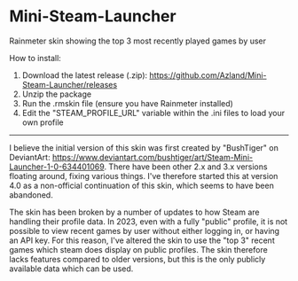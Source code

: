 # Mini-Steam-Launcher
Rainmeter skin showing the top 3 most recently played games by user

How to install:

1. Download the latest release (.zip): https://github.com/Azland/Mini-Steam-Launcher/releases
2. Unzip the package 
3. Run the .rmskin file (ensure you have Rainmeter installed)
4. Edit the "STEAM_PROFILE_URL" variable within the .ini files to load your own profile




----
I believe the initial version of this skin was first created by "BushTiger" on DeviantArt: https://www.deviantart.com/bushtiger/art/Steam-Mini-Launcher-1-0-634401069. There have been other 2.x and 3.x versions floating around, fixing various things. I've therefore started this at version 4.0 as a non-official continuation of this skin, which seems to have been abandoned. 

The skin has been broken by a number of updates to how Steam are handling their profile data. In 2023, even with a fully "public" profile, it is not possible to view recent games by user without either logging in, or having an API key. For this reason, I've altered the skin to use the "top 3" recent games which steam does display on public profiles. The skin therefore lacks features compared to older versions, but this is the only publicly available data which can be used. 


